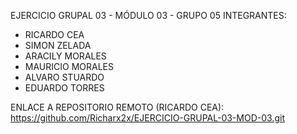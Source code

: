EJERCICIO GRUPAL 03 - MÓDULO 03 - GRUPO 05
INTEGRANTES:
- RICARDO CEA
- SIMON ZELADA
- ARACILY MORALES
- MAURICIO MORALES
- ALVARO STUARDO
- EDUARDO TORRES

ENLACE A REPOSITORIO REMOTO (RICARDO CEA):
https://github.com/Richarx2x/EJERCICIO-GRUPAL-03-MOD-03.git